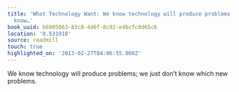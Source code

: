 ```yaml
---
title: 'What Technology Want: We know technology will produce problems; we just don’t
  know…'
book_uuid: b6905063-83c8-4d6f-8c92-e4bcfc8d65c6
location: '0.531918'
source: readmill
touch: true
highlighted_on: '2013-02-27T04:06:55.000Z'
---
```


We know technology will produce problems; we just don’t know which new problems.